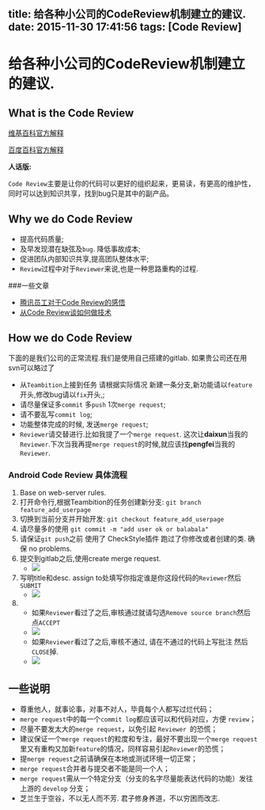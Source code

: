 title: 给各种小公司的CodeReview机制建立的建议.
date: 2015-11-30 17:41:56
tags: [Code Review]
---

# 给各种小公司的CodeReview机制建立的建议.


## What is the Code Review


[维基百科官方解释](https://en.wikipedia.org/wiki/Code_review)

[百度百科官方解释](http://baike.baidu.com/link?url=_0mMBXDHHPuI2T9S4fDd8rQy8h4IdBzW190vA1j8BMroGd8uEfLNTfjfk2jmUccOXPjsOrW8iVOjB16Boemx5K)

**人话版:**

 `Code Review`主要是让你的代码可以更好的组织起来，更易读，有更高的维护性，同时可以达到知识共享，找到bug只是其中的副产品。

## Why we do Code Review

- 提高代码质量;
- 及早发现潜在缺弦及`bug`. 降低事故成本;
- 促进团队内部知识共享,提高团队整体水平;
- `Review`过程中对于`Reviewer`来说,也是一种思路重构的过程.


###一些文章
- [腾讯员工对于Code Review的感悟](http://www.kuqin.com/shuoit/20150319/345323.html)
- [从Code Review谈如何做技术](http://kb.cnblogs.com/page/205352/)


## How we do Code Review

下面的是我们公司的正常流程.我们是使用自己搭建的gitlab. 如果贵公司还在用svn可以略过了


- 从`Teambition`上接到任务  请根据实际情况 新建一条分支,新功能请以`feature`开头,修改bug请以`fix`开头,; 
- 请尽量保证多`commit` 多`push` 1次`merge request`;  
- 请不要乱写`commit log`;
- 功能整体完成的时候, 发送`merge request`;
- `Reviewer`请交替进行.比如我提了一个`merge request`. 这次让**daixun**当我的`Reviewer`.下次当我再提`merge request`的时候,就应该找**pengfei**当我的`Reviewer`.

### Android Code Review 具体流程

1. Base on web-server rules.
2. 打开命令行,根据Teambition的任务创建新分支: `git branch feature_add_userpage `
3. 切换到当前分支并开始开发: `git checkout feature_add_userpage`
4. 请尽量多的使用 `git commit -m "add user ok or balabala"` 
5. 请保证`git push`之前 使用了 CheckStyle插件 跑过了你修改或者创建的类. 确保 no problems.
6. 提交到gitlab之后,使用create merge request. 
   - ![](http://ww1.sinaimg.cn/large/c1b2f9f1gw1eyj0jrglmqj20mm07jjs8.jpg)
7. 写明title和desc. assign to处填写你指定谁是你这段代码的`Reviewer`然后`SUBMIT` 
   - ![](http://ww4.sinaimg.cn/large/c1b2f9f1gw1eyj0livpusj20op0tngnz.jpg)
8.    - 如果`Reviewer`看过了之后,审核通过就请勾选`Remove source branch`然后点`ACCEPT`
      - ![](http://ww2.sinaimg.cn/large/c1b2f9f1gw1eyj0og8swij20se0es0uk.jpg)
      - 如果`Reviewer`看过了之后,审核不通过, 请在不通过的代码上写批注  然后`CLOSE`掉.
      - ![](http://ww3.sinaimg.cn/large/c1b2f9f1jw1eyj0yyf5bzj20s50haq50.jpg)
     
     
     
## 一些说明

- 尊重他人，就事论事，对事不对人，毕竟每个人都写过烂代码；
- `merge request`中的每一个`commit log`都应该可以和代码对应，方便 `review`；
- 尽量不要发太大的`merge request`，以免引起 `Reviewer `的恐慌；
- 建议保证一个`merge request`的粒度和专注，最好不要出现一个`merge request`里又有重构又加新`feature`的情况，同样容易引起`Reviewer`的恐慌；
- 提`merge request`之前请确保在本地或测试环境一切正常；
- `merge request`合并者与提交者不能是同一个人；
- `merge request`需从一个特定分支（分支的名字尽量能表达代码的功能）发往上游的 `develop` 分支；
- 芝兰生于空谷，不以无人而不芳. 君子修身养道，不以穷困而改志.